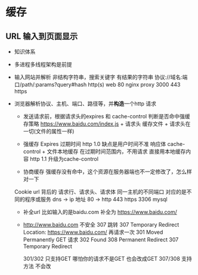 # 缓存
## URL 输入到页面显示
- 知识体系
- 多进程多线程架构是前提
- 输入网站并解析
    非结构字符串，搜索关键字
    有结果的字符串
    协议://域名:端口/path/:params?query#hash
    http(s)
    web 80 nginx proxy 3000
    443 https

- 浏览器解析协议、主机、端口、路径等，并**构造**一个http 请求
    - 发送请求前，根据请求头的expires 和 cache-control 判断是否命中强缓存策略
      https://www.baidu.com/index.js  + 请求头
      缓存文件 + 请求头在一切(文件的属性一样)
    - 强缓存 
        Expires 过期时间  http 1.0  缺点是用户时间不准
        响应体 cache-control + 文件本地缓存 在过期时间范围内，不用请求
        直接用本地缓存内容  http 1.1 升级为cache-control

    - 协商缓存
        强缓存没有命中，这个资源在服务器端也不一定修改了，怎么样对一下
        
    Cookie
    url 背后的 请求行、请求头、请求体
    同一主机的不同端口 对应的是不同的程序或服务
    dns -> ip 地址  80 -> http 443 https  3306 mysql
    - 补全url
    比如输入的是baidu.com 补全为 https://www.baidu.com/
    - http://www.baidu.com  不安全
        307 跳转 307 Temporary Redirect
        Location: https://www.baidu.com/
        再请求一次
        301 Moved Permanently  GET 请求   302  Found
        308 Permanent Redirect            307  Temporary Redirect

        301/302 只支持GET 哪怕你的请求不是GET 也会改成GET
        307/308 支持方法  不会改